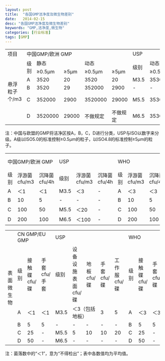 ```yaml
---
layout: post
title:  "各国GMP洁净度及微生物差别"
date:   2014-02-15
desc: "各国GMP洁净度及微生物差别"
keywords: "GMP,洁净度,微生物"
categories: [行业标准]
tags: [GMP]
---
```


<table>
	<tbody>
		<tr>
			<td width="4%">项目</td>
			<td width="41%" colspan="5">中国GMP/欧洲 GMP</td>
			<td width="24%" colspan="3">USP</td>
			<td width="21%" colspan="3">ISO</td>
			<td rowspan="3" width="8%">习惯分级</td>
		</tr>
		<tr>
			<td rowspan="7" width="4%">悬浮粒子个/m3</td>
			<td rowspan="2" width="4%">级别</td>
			<td width="18%" colspan="2">静态</td>
			<td width="18%" colspan="2">动态</td>
			<td rowspan="2" width="4%">级别</td>
			<td width="19%" colspan="2">动态</td>
			<td rowspan="2" width="4%">级别</td>
			<td width="17%" colspan="2">动态</td>
		</tr>
		<tr>
			<td width="9%">≥0.5μm</td>
			<td width="9%">≥5μm</td>
			<td width="9%">≥0.5μm</td>
			<td width="9%">≥5μm</td>
			<td width="9%">≥0.5μm</td>
			<td width="9%">≥5μm</td>
			<td width="8%">≥0.5μm</td>
			<td width="8%">≥5μm</td>
		</tr>
		<tr>
			<td width="4%">A</td>
			<td width="9%">3520</td>
			<td width="9%">20</td>
			<td width="9%">3520</td>
			<td width="9%">20</td>
			<td width="4%">M3.5</td>
			<td width="9%">3530</td>
			<td width="9%">100</td>
			<td width="4%">4.8</td>
			<td width="8%">2220</td>
			<td width="8%">20</td>
			<td width="8%">100</td>
		</tr>
		<tr>
			<td width="4%">B</td>
			<td width="9%">3520</td>
			<td width="9%">29</td>
			<td width="9%">352000</td>
			<td width="9%">2900</td>
			<td width="4%">-</td>
			<td width="9%">-</td>
			<td width="9%">-</td>
			<td width="4%">5.0</td>
			<td width="8%">3520</td>
			<td width="8%">29</td>
			<td width="8%">1000</td>
		</tr>
		<tr>
			<td rowspan="2" width="4%">C</td>
			<td rowspan="2" width="9%">352000</td>
			<td rowspan="2" width="9%">2900</td>
			<td rowspan="2" width="9%">3520000</td>
			<td rowspan="2" width="9%">29000</td>
			<td rowspan="2" width="4%">M5.5</td>
			<td rowspan="2" width="9%">353000</td>
			<td rowspan="2" width="9%">10000</td>
			<td width="4%">7.0</td>
			<td width="8%">352000</td>
			<td width="8%">2930</td>
			<td width="8%">10000</td>
		</tr>
		<tr>
			<td width="4%">8.0</td>
			<td width="8%">3520000</td>
			<td width="8%">29300</td>
			<td width="8%">100000</td>
		</tr>
		<tr>
			<td width="4%">D</td>
			<td width="9%">3520000</td>
			<td width="9%">29000</td>
			<td width="9%">不做规定</td>
			<td width="9%">不做规定</td>
			<td width="4%">M6.5</td>
			<td width="9%">3530000</td>
			<td width="9%">100000</td>
			<td width="4%">8.0</td>
			<td width="8%">3520000</td>
			<td width="8%">29300</td>
			<td width="8%">100000</td>
		</tr>
	</tbody>
</table>

注：中国与欧盟的GMP将洁净区按A，B，C，D进行分类，USP与ISO以数字来分级。A级以ISO5.0的标准控制≥0.5μm的粒子，以ISO4.8的标准控制≥5μm的粒子。

<table>
	<tbody>
		<tr>
			<td width="30%" colspan="3">中国GMP/欧洲 GMP</td>
			<td width="28%" colspan="3">USP</td>
			<td width="27%" colspan="3">WHO</td>
			<td width="13%">风速要求（指导值）</td>
		</tr>
		<tr>
			<td width="6%">级别</td>
			<td width="11%">浮游菌<br />cfu/m3</td>
			<td width="11%">沉降菌<br />cfu/4h</td>
			<td width="6%">级别</td>
			<td width="10%">浮游菌<br />cfu/m3</td>
			<td width="10%">沉降菌<br />cfu/4h</td>
			<td width="6%">级别</td>
			<td width="10%">浮游菌<br />cfu/m3</td>
			<td width="10%">沉降菌<br />cfu/4h</td>
			<td rowspan="2" width="13%">FDA M3.5级/<br />WHO A 级:<br />0.45m/s(±20%)</td>
		</tr>
		<tr>
			<td width="6%">A</td>
			<td width="11%">＜1</td>
			<td width="11%">＜1</td>
			<td width="6%">M3.5</td>
			<td width="10%">＜3</td>
			<td width="10%">-</td>
			<td width="6%">A</td>
			<td width="10%">＜3</td>
			<td width="10%">＜3</td>
		</tr>
		<tr>
			<td width="6%">B</td>
			<td width="11%">10</td>
			<td width="11%">5</td>
			<td width="6%">-</td>
			<td width="10%">-</td>
			<td width="10%">-</td>
			<td width="6%">B</td>
			<td width="10%">10</td>
			<td width="10%">5</td>
			<td rowspan="3" width="13%">China GMP A 级/<br />EU GMP A 级:<br />0.36-0.54m/s</td>
		</tr>
		<tr>
			<td width="6%">C</td>
			<td width="11%">100</td>
			<td width="11%">50</td>
			<td width="6%">M5.5</td>
			<td width="10%">＜20</td>
			<td width="10%">-</td>
			<td width="6%">C</td>
			<td width="10%">100</td>
			<td width="10%">50</td>
		</tr>
		<tr>
			<td width="6%">D</td>
			<td width="11%">200</td>
			<td width="11%">100</td>
			<td width="6%">M6.5</td>
			<td width="10%">＜100</td>
			<td width="10%">-</td>
			<td width="6%">D</td>
			<td width="10%">200</td>
			<td width="10%">100</td>
		</tr>
	</tbody>
</table>

<table>
	<tbody>
		<tr>
			<td rowspan="6" width="7%">表面微生物</td>
			<td width="25%" colspan="3">CN GMP/EU GMP</td>
			<td width="42%" colspan="6">USP</td>
			<td width="25%" colspan="3">WHO</td>
		</tr>
		<tr>
			<td width="5%">级别</td>
			<td width="10%">接触碟<br />cfu/碟</td>
			<td width="10%">手套<br />cfu/手套</td>
			<td width="4%">级别</td>
			<td width="11%" colspan="2">设备设施表面<br />cfu/碟</td>
			<td width="8%">地板<br />cfu/碟</td>
			<td width="8%">手套<br />cfu/碟</td>
			<td width="8%">工作服<br />cfu/碟</td>
			<td width="4%">级别</td>
			<td width="10%">接触碟<br />cfu/碟</td>
			<td width="10%">手套<br />cfu/碟</td>
		</tr>
		<tr>
			<td width="5%">A</td>
			<td width="10%">＜1</td>
			<td width="10%">＜1</td>
			<td width="4%">M3.5</td>
			<td width="20%" colspan="3">＜3（包括地板）</td>
			<td width="8%">3</td>
			<td width="8%">5</td>
			<td width="4%">A</td>
			<td width="10%">＜3</td>
			<td width="10%">＜3</td>
		</tr>
		<tr>
			<td width="5%">B</td>
			<td width="10%">5</td>
			<td width="10%">5</td>
			<td width="4%">-</td>
			<td width="10%">-</td>
			<td width="10%" colspan="2">-</td>
			<td width="8%">-</td>
			<td width="8%">-</td>
			<td width="4%">B</td>
			<td width="10%">5</td>
			<td width="10%">5</td>
		</tr>
		<tr>
			<td width="5%">C</td>
			<td width="10%">25</td>
			<td width="10%">-</td>
			<td width="4%">M5.5</td>
			<td width="10%">5</td>
			<td width="10%" colspan="2">10</td>
			<td width="8%">10</td>
			<td width="8%">20</td>
			<td width="4%">C</td>
			<td width="10%">25</td>
			<td width="10%">-</td>
		</tr>
		<tr>
			<td width="5%">D</td>
			<td width="10%">50</td>
			<td width="10%">-</td>
			<td width="4%">M6.5</td>
			<td width="10%">-</td>
			<td width="10%" colspan="2">-</td>
			<td width="8%">-</td>
			<td width="8%">-</td>
			<td width="4%">D</td>
			<td width="10%">50</td>
			<td width="10%">-</td>
		</tr>
	</tbody>
</table>

注：菌落数中的“＜1”，意为“不得检出”；表中各数值均为平均值。
